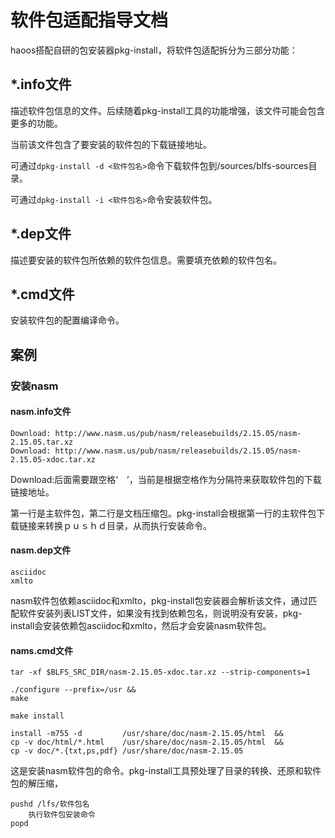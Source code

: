 # 软件包适配指导文档



haoos搭配自研的包安装器pkg-install，将软件包适配拆分为三部分功能：

## *.info文件

描述软件包信息的文件。后续随着pkg-install工具的功能增强，该文件可能会包含更多的功能。

当前该文件包含了要安装的软件包的下载链接地址。

可通过`dpkg-install -d <软件包名>`命令下载软件包到/sources/blfs-sources目录。

可通过`dpkg-install -i <软件包名>`命令安装软件包。

## *.dep文件

描述要安装的软件包所依赖的软件包信息。需要填充依赖的软件包名。

## *.cmd文件

安装软件包的配置编译命令。

## 案例

### 安装nasm

#### nasm.info文件

```
Download: http://www.nasm.us/pub/nasm/releasebuilds/2.15.05/nasm-2.15.05.tar.xz
Download: http://www.nasm.us/pub/nasm/releasebuilds/2.15.05/nasm-2.15.05-xdoc.tar.xz
```

Download:后面需要跟空格‘　’，当前是根据空格作为分隔符来获取软件包的下载链接地址。

第一行是主软件包，第二行是文档压缩包。pkg-install会根据第一行的主软件包下载链接来转换ｐｕｓｈｄ目录，从而执行安装命令。

#### nasm.dep文件

```
asciidoc
xmlto
```

nasm软件包依赖asciidoc和xmlto，pkg-install包安装器会解析该文件，通过匹配软件安装列表LIST文件，如果没有找到依赖包名，则说明没有安装，pkg-install会安装依赖包asciidoc和xmlto，然后才会安装nasm软件包。

#### nams.cmd文件

```
tar -xf $BLFS_SRC_DIR/nasm-2.15.05-xdoc.tar.xz --strip-components=1

./configure --prefix=/usr &&
make

make install

install -m755 -d         /usr/share/doc/nasm-2.15.05/html  &&
cp -v doc/html/*.html    /usr/share/doc/nasm-2.15.05/html  &&
cp -v doc/*.{txt,ps,pdf} /usr/share/doc/nasm-2.15.05
```

这是安装nasm软件包的命令。pkg-install工具预处理了目录的转换、还原和软件包的解压缩，

```
pushd /lfs/软件包名
	执行软件包安装命令
popd
```

